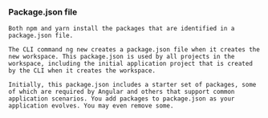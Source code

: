 ### Package.json file

`Both npm and yarn install the packages that are identified in a package.json file.`

`The CLI command ng new creates a package.json file when it creates the new workspace. This package.json is used by all projects in the workspace, including the initial application project that is created by the CLI when it creates the workspace.`

`Initially, this package.json includes a starter set of packages, some of which are required by Angular and others that support common application scenarios. You add packages to package.json as your application evolves. You may even remove some.`
